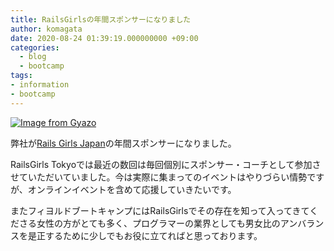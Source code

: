 ```yaml
---
title: RailsGirlsの年間スポンサーになりました
author: komagata
date: 2020-08-24 01:39:19.000000000 +09:00
categories:
  - blog
  - bootcamp
tags:
- information
- bootcamp
---
```

[![Image from Gyazo](https://i.gyazo.com/2ddb58d48f90154a7faee2dd502eba6b.png)](https://railsgirls.jp/sponsors/)

弊社が[Rails Girls Japan](https://railsgirls.jp/sponsors/)の年間スポンサーになりました。

RailsGirls Tokyoでは最近の数回は毎回個別にスポンサー・コーチとして参加させていただいていました。今は実際に集まってのイベントはやりづらい情勢ですが、オンラインイベントを含めて応援していきたいです。

またフィヨルドブートキャンプにはRailsGirlsでその存在を知って入ってきてくださる女性の方がとても多く、プログラマーの業界としても男女比のアンバランスを是正するために少しでもお役に立てればと思っております。